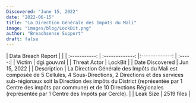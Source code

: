 ```yaml
---
Discovered: "June 15, 2022"
date: "2022-06-15"
title: "La Direction Générale des Impôts du Mali"
image: "images/blog/LockBit.png"
author: "Breachsense Support"
draft: false
---
```


| Data Breach Report           |              | 
| :-----------: | :-------------:     |:-------------:    | :-----:|
| Victim      | dgi.gouv.ml      | 
| Threat Actor      | LockBit      | 
| Date Discovered      | Jun 15, 2022      | 
| Description      | La Direction Générale des Impôts du Mali est composée de 5 Cellules, 4 Sous-Directions, 2 Directions et des services sub-régionaux soit la Direction des impôts du District (représentée par 1 Centre des impôts par commune) et de 10 Directions Régionales (représentée par 1 Centre des Impôts par Cercle).      | 
| Leak Size      | 2519 files      | 

